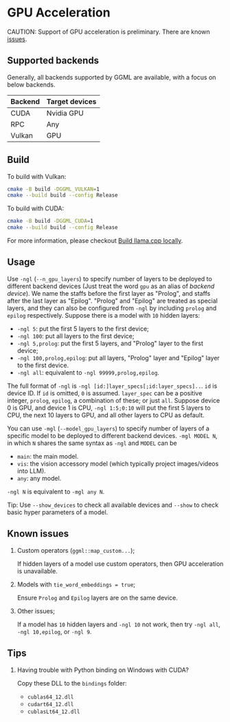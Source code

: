 # GPU Acceleration

CAUTION: Support of GPU acceleration is preliminary. There are known [issues](#known-issues).

## Supported backends

Generally, all backends supported by GGML are available, with a focus on
below backends.

| Backend   | Target devices    |
| ---       | ---               |
| CUDA      | Nvidia GPU        |
| RPC       | Any               |
| Vulkan    | GPU               |

## Build

To build with Vulkan:

```sh
cmake -B build -DGGML_VULKAN=1
cmake --build build --config Release
```

To build with CUDA:

```sh
cmake -B build -DGGML_CUDA=1
cmake --build build --config Release
```

For more information, please checkout [Build llama.cpp locally](https://github.com/ggerganov/llama.cpp/blob/master/docs/build.md).

## Usage

Use `-ngl` (`--n_gpu_layers`) to specify number of layers to be deployed to different backend devices
(Just treat the word `gpu` as an alias of _backend device_).
We name the staffs before the first layer as "Prolog", and
staffs after the last layer as "Epilog". "Prolog" and "Epilog" are treated as special layers, and they can also be configured from `-ngl`
by including `prolog` and `epilog` respectively.
Suppose there is a model with `10` hidden layers:

* `-ngl 5`: put the first 5 layers to the first device;
* `-ngl 100`: put all layers to the first device;
* `-ngl 5,prolog`: put the first 5 layers, and "Prolog" layer to the first device;
* `-ngl 100,prolog,epilog`: put all layers, "Prolog" layer and "Epilog" layer to the first device.
* `-ngl all`: equivalent to `-ngl 99999,prolog,epilog`.

The full format of `-ngl` is `-ngl [id:]layer_specs[;id:layer_specs]..`. `id` is device ID. If `id` is omitted, `0` is assumed.
`layer_spec` can be a positive integer, `prolog`, `epilog`, a combination of these; or just `all`.
Suppose device 0 is GPU, and device 1 is CPU, `-ngl 1:5;0:10` will put the first 5 layers to CPU, the next 10 layers to GPU,
and all other layers to CPU as default.

You can use `-mgl` (`--model_gpu_layers`) to specify number of layers of a specific model to be deployed to different backend devices.
`-mgl MODEL N`, in which `N` shares the same syntax as `-ngl` and `MODEL` can be

* `main`: the main model.
* `vis`: the vision accessory model (which typically project images/videos into LLM).
* `any`: any model.

`-ngl N` is equivalent to `-mgl any N`.

Tip: Use `--show_devices` to check all available devices and `--show` to check basic hyper parameters of a model.

## Known issues

1. Custom operators (`ggml::map_custom...`);

    If hidden layers of a model use custom operators, then GPU acceleration is unavailable.

1. Models with `tie_word_embeddings = true`;

    Ensure `Prolog` and `Epilog` layers are on the same device.

1. Other issues;

    If a model has `10` hidden layers and `-ngl 10` not work, then try `-ngl all`, `-ngl 10,epilog`, or `-ngl 9`.

## Tips

1. Having trouble with Python binding on Windows with CUDA?

    Copy these DLL to the `bindings` folder:

    * `cublas64_12.dll`
    * `cudart64_12.dll`
    * `cublasLt64_12.dll`